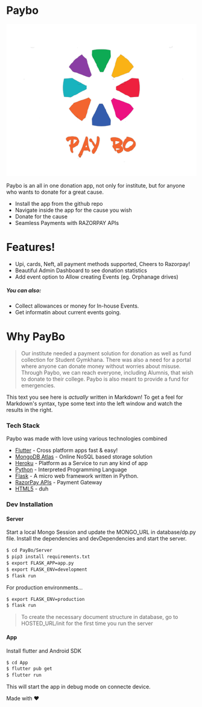 # Paybo 
![PayBo Logo](logo.png)

Paybo is an all in one donation app, not only for institute, but for anyone who wants to donate for a great cause.
  - Install the app from the github repo
  - Navigate inside the app for the cause you wish
  - Donate for the cause
  - Seamless Payments with RAZORPAY APIs

# Features!
  - Upi, cards, Neft, all payment methods supported, Cheers to Razorpay!
  - Beautiful Admin Dashboard to see donation statistics
  - Add event option to Allow creating Events (eg. Orphanage drives)

##### You can also:
  - Collect allowances or money for In-house Events.
  - Get informatin about current events going.

# Why PayBo
> Our institute needed a payment solution for donation as well as fund collection for Student Gymkhana. There was also a need for a portal where anyone can donate money without worries about misuse. Through Paybo, we can reach everyone, including Alumnis, that wish to donate to their college.
Paybo is also meant to provide a fund for emergencies.

This text you see here is *actually* written in Markdown! To get a feel for Markdown's syntax, type some text into the left window and watch the results in the right.

### Tech Stack
Paybo was made with love using various technologies combined

* [Flutter](flutter.dev) - Cross platform apps fast & easy!
* [MongoDB Atlas](https://www.mongodb.com/cloud/atlas) - Online NoSQL based storage solution
* [Heroku](https://dashboard.heroku.com/) - Platform as a Service to run any kind of app
* [Python](https://www.python.org/) - Interpreted Programming Language
* [Flask](https://flask.palletsprojects.com/en/1.1.x/) - A micro web framework written in Python.
* [RazorPay APIs](https://razorpay.com/) - Payment Gateway
* [HTML5](https://html5.org/) - duh

### Dev Installation 
#### Server
Start a local Mongo Session and update the MONGO_URL in database/dp.py file.
Install the dependencies and devDependencies and start the server.
```sh
$ cd PayBo/Server
$ pip3 install requirements.txt
$ export FLASK_APP=app.py
$ export FLASK_ENV=development
$ flask run
```
For production environments...
```sh
$ export FLASK_ENV=production
$ flask run
```
> To create the necessary document structure in database, go to HOSTED_URL/init for the first time you run the server

#### App
Install flutter and Android SDK
```sh
$ cd App
$ flutter pub get
$ flutter run
```
This will start the app in debug mode on connecte device.

Made with ❤️